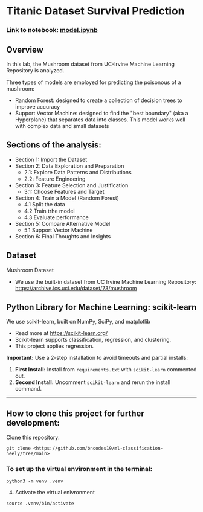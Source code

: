 # Titanic Dataset Survival Prediction

### Link to notebook: [model.ipynb](https://github.com/bncodes19/ml-classification-neely/blob/main/model.ipynb)

## Overview
In this lab, the Mushroom dataset from UC-Irvine Machine Learning Repository is analyzed.

Three types of models are employed for predicting the poisonous of a mushroom:
- Random Forest: designed to create a collection of decision trees to improve accuracy
- Support Vector Machine: designed to find the "best boundary" (aka a Hyperplane) that separates data into classes. This model works well with complex data and small datasets


## Sections of the analysis:
- Section 1: Import the Dataset
- Section 2: Data Exploration and Preparation
   - 2.1: Explore Data Patterns and Distributions
   - 2.2: Feature Engineering
- Section 3: Feature Selection and Justification
   - 3.1: Choose Features and Target
- Section 4: Train a Model (Random Forest)
   - 4.1 Split the data
   - 4.2 Train trhe model
   - 4.3 Evaluate performance
- Section 5: Compare Alternative Model
   - 5.1 Support Vector Machine
- Section 6: Final Thoughts and Insights

## Dataset 
Mushroom Dataset
- We use the built-in dataset from UC Irvine Machine Learning Repository:
<https://archive.ics.uci.edu/dataset/73/mushroom>

## Python Library for Machine Learning: scikit-learn
We use scikit-learn, built on NumPy, SciPy, and matplotlib
   - Read more at <https://scikit-learn.org/>
   - Scikit-learn supports classification, regression, and clustering.
   - This project applies regression.

**Important:** Use a 2-step installation to avoid timeouts and partial installs:  
1. **First Install:** Install from `requirements.txt` with `scikit-learn` commented out.  
2. **Second Install:** Uncomment `scikit-learn` and rerun the install command.

---

## How to clone this project for further development:
Clone this repository:  
```shell
git clone <https://github.com/bncodes19/ml-classification-neely/tree/main>
```
### To set up the virtual environment in the terminal:
``` shell
python3 -m venv .venv
```
4. Activate the virtual enivronment
``` shell
source .venv/bin/activate
```